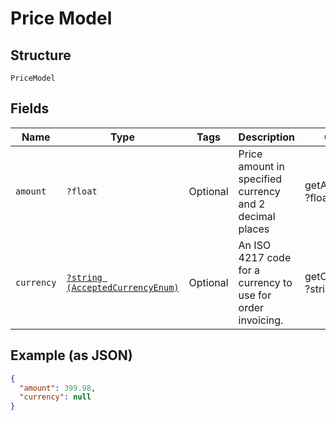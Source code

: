 
# Price Model

## Structure

`PriceModel`

## Fields

| Name | Type | Tags | Description | Getter | Setter |
|  --- | --- | --- | --- | --- | --- |
| `amount` | `?float` | Optional | Price amount in specified currency and 2 decimal places | getAmount(): ?float | setAmount(?float amount): void |
| `currency` | [`?string (AcceptedCurrencyEnum)`](../../doc/models/accepted-currency-enum.md) | Optional | An ISO 4217 code for a currency to use for order invoicing. | getCurrency(): ?string | setCurrency(?string currency): void |

## Example (as JSON)

```json
{
  "amount": 399.98,
  "currency": null
}
```

